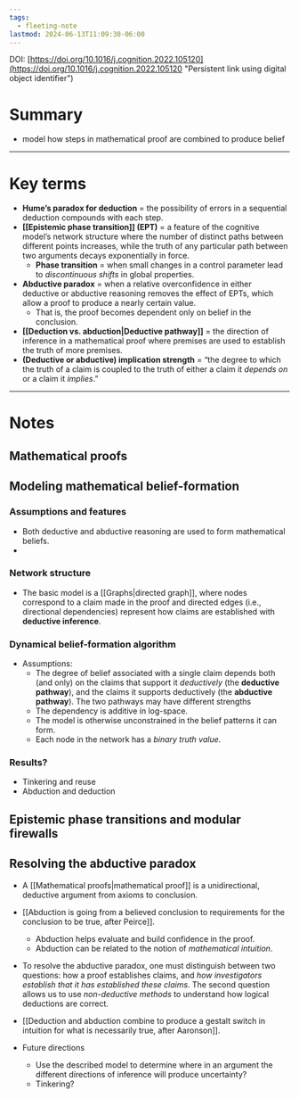 ```yaml
---
tags:
  - fleeting-note
lastmod: 2024-06-13T11:09:30-06:00
---
```


DOI: [https://doi.org/10.1016/j.cognition.2022.105120](https://doi.org/10.1016/j.cognition.2022.105120 "Persistent link using digital object identifier")
# Summary

- model how steps in mathematical proof are combined to produce belief

---
# Key terms

- **Hume’s paradox for deduction** = the possibility of errors in a sequential deduction compounds with each step.
- **[[Epistemic phase transition]] (EPT)** = a feature of the cognitive model’s network structure where the number of distinct paths between different points increases, while the truth of any particular path between two arguments decays exponentially in force.
	- **Phase transition** = when small changes in a control parameter lead to *discontinuous shifts* in global properties.
- **Abductive paradox** = when a relative overconfidence in either deductive or abductive reasoning removes the effect of EPTs, which allow a proof to produce a nearly certain value.
	- That is, the proof becomes dependent only on belief in the conclusion.
- **[[Deduction vs. abduction|Deductive pathway]]** = the direction of inference in a mathematical proof where premises are used to establish the truth of more premises.
- **(Deductive or abductive) implication strength** = “the degree to which the truth of a claim is coupled to the truth of either a claim it *depends on* or a claim it *implies*.”


---
# Notes

## Mathematical proofs

## Modeling mathematical belief-formation

### Assumptions and features

- Both deductive and abductive reasoning are used to form mathematical beliefs.
- 

### Network structure

- The basic model is a [[Graphs|directed graph]], where nodes correspond to a claim made in the proof and directed edges (i.e., directional dependencies) represent how claims are established with **deductive inference**.
### Dynamical belief-formation algorithm

- Assumptions:
	- The degree of belief associated with a single claim depends both (and only) on the claims that support it *deductively* (the **deductive pathway**), and the claims it supports deductively (the **abductive pathway**). The two pathways may have different strengths
	- The dependency is additive in log-space.
	- The model is otherwise unconstrained in the belief patterns it can form. 
	- Each node in the network has a *binary truth value*.

### Results?
- Tinkering and reuse
- Abduction and deduction

## Epistemic phase transitions and modular firewalls


## Resolving the abductive paradox

- A [[Mathematical proofs|mathematical proof]] is a unidirectional, deductive argument from axioms to conclusion. 
- [[Abduction is going from a believed conclusion to requirements for the conclusion to be true, after Peirce]]. 
	- Abduction helps evaluate and build confidence in the proof.
	- Abduction can be related to the notion of *mathematical intuition*.
- To resolve the abductive paradox, one must distinguish between two questions: how a proof establishes claims, and *how investigators establish that it has established these claims*. The second question allows us to use *non-deductive methods* to understand how logical deductions are correct.
- [[Deduction and abduction combine to produce a gestalt switch in intuition for what is necessarily true, after Aaronson]].


- Future directions
	- Use the described model to determine where in an argument the different directions of inference will produce uncertainty?
	- Tinkering?
